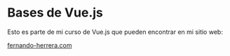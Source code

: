 # Bases de Vue.js

Esto es parte de mi curso de Vue.js que pueden encontrar en mi sitio web:

[fernando-herrera.com](https://fernando-herrera.com)